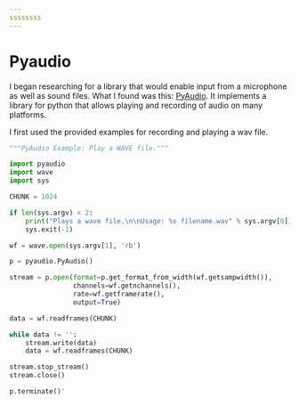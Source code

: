 ```yaml
---
ssssssss
---
```


Pyaudio
=====

I began researching for a library that would enable input from a microphone as well as sound files. What I found was this: [PyAudio](https://people.csail.mit.edu/hubert/pyaudio/). It implements a library for python that allows playing and recording of audio on many platforms.

I first used the provided examples for recording and playing a wav file.


```python
"""PyAudio Example: Play a WAVE file."""

import pyaudio
import wave
import sys

CHUNK = 1024

if len(sys.argv) < 2:
    print("Plays a wave file.\n\nUsage: %s filename.wav" % sys.argv[0])
    sys.exit(-1)

wf = wave.open(sys.argv[1], 'rb')

p = pyaudio.PyAudio()

stream = p.open(format=p.get_format_from_width(wf.getsampwidth()),
                channels=wf.getnchannels(),
                rate=wf.getframerate(),
                output=True)

data = wf.readframes(CHUNK)

while data != '':
    stream.write(data)
    data = wf.readframes(CHUNK)

stream.stop_stream()
stream.close()

p.terminate()'
```

